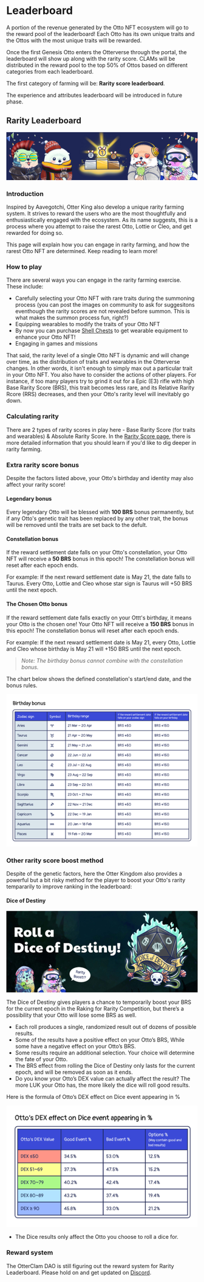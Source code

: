 # Leaderboard

A portion of the revenue generated by the Otto NFT ecosystem will go to the reward pool of the leaderboard! Each Otto has its own unique traits and the Ottos with the most unique traits will be rewarded. 

Once the first Genesis Otto enters the Otterverse through the portal, the leaderboard will show up along with the rarity score. CLAMs will be distributed in the reward pool to the top 50% of Ottos based on different categories from each leaderboard. 

The first category of farming will be: **Rarity score leaderboard**. 

The experience and attributes leaderboard will be introduced in future phase.

## Rarity Leaderboard

![Rarity Leaderboard](img/leaderboard.jpg)

### Introduction

Inspired by Aavegotchi, Otter King also develop a unique rarity farming system. It strives to reward the users who are the most thoughtfully and enthusiastically engaged with the ecosystem. As its name suggests, this is a process where you attempt to raise the rarest Otto, Lottie or Cleo, and get rewarded for doing so.

This page will explain how you can engage in rarity farming, and how the rarest Otto NFT are determined. Keep reading to learn more!

### How to play

There are several ways you can engage in the rarity farming exercise. These include:

- Carefully selecting your Otto NFT with rare traits during the summoning process (you can post the images on community to ask for suggesitons eventhough the rarity scores are not revealed before summon. This is what makes the summon process fun, right?)
- Equipping wearables to modify the traits of your Otto NFT
 - By now you can purchase [Shell Chests](./store#shell-chest) to get wearable equipment to enhance your Otto NFT!
- Engaging in games and missions

That said, the rarity level of a single Otto NFT is dynamic and will change over time, as the distribution of traits and wearables in the Otterverse changes. In other words, it isn't enough to simply max out a particular trait in your Otto NFT. You also have to consider the actions of other players. For instance, if too many players try to grind it out for a Epic (E3) rifle with high Base Rarity Score (BRS), this trait becomes less rare, and its Relative Rarity Rcore (RRS) decreases, and then your Otto's rarity level will inevitably go down.

### Calculating rarity

There are 2 types of rarity scores in play here - Base Rarity Score (for traits and wearables) & Absolute Rarity Score. In the [Rarity Score page](./rarity-farming.md), there is more detailed information that you should learn if you'd like to dig deeper in rarity farming.

### Extra rarity score bonus

Despite the factors listed above, your Otto's birthday and identity may also affect your rarity score!

#### Legendary bonus

Every legendary Otto will be blessed with **100 BRS** bonus permanently, but if any Otto's genetic trait has been replaced by any other trait, the bonus will be removed until the traits are set back to the defult.

#### Constellation bonus

If the reward settlement date falls on your Otto's constellation, your Otto NFT will receive a **50 BRS** bonus in this epoch! The constellation bonus will reset after each epoch ends.

For example: If the next reward settlement date is May 21, the date falls to Taurus. Every Otto, Lottie and Cleo whose star sign is Taurus will +50 BRS until the next epoch.

#### The Chosen Otto bonus

If the reward settlement date falls exactly on your Ottt's birthday, it means your Otto is the chosen one! Your Otto NFT will receive a **150 BRS** bonus in this epoch! The constellation bonus will reset after each epoch ends.

For example: If the next reward settlement date is May 21, every Otto, Lottie and Cleo whose birthday is May 21 will +150 BRS until the next epoch. 

> *Note: The birthday bonus cannot combine with the constellation bonus.*

The chart below shows the defined constellation's start/end date, and the bonus rules.

![Constellation Bonus](./img/constellation_bonus.jpg)

### Other rarity score boost method

Despite of the genetic factors, here the Otter Kingdom also provides a powerful but a bit risky method for the player to boost your Otto's rarity tempararily to improve ranking in the leaderboard:

#### Dice of Destiny <a href="#dod" id="dod"></a>

![Dice of Destiny](./img/dice_of_destiny.jpg)

The Dice of Destiny gives players a chance to temporarily boost your BRS for the current epoch in the Raking for Rarity Competition, but there’s a possibility that your Otto will lose some BRS as well.

* Each roll produces a single, randomized result out of dozens of possible results.
* Some of the results have a positive effect on your Otto’s BRS, While some have a negative effect on your Otto’s BRS.
* Some results require an additional selection. Your choice will determine the fate of your Otto.
* The BRS effect from rolling the Dice of Destiny only lasts for the current epoch, and will be removed as soon as it ends.
* Do you know your Otto’s DEX value can actually affect the result? The more LUK your Otto has, the more likely the dice will roll good results.

Here is the formula of Otto’s DEX effect on Dice event appearing in %

![Dice of Destiny](./img/dex-effect-on-dice-event.jpg)

* The Dice results only affect the Otto you choose to roll a dice for.


### Reward system

The OtterClam DAO is still figuring out the reward system for Rarity Leaderboard. Please hold on and get updated on [Discord](https://discord.gg/otterclam).
